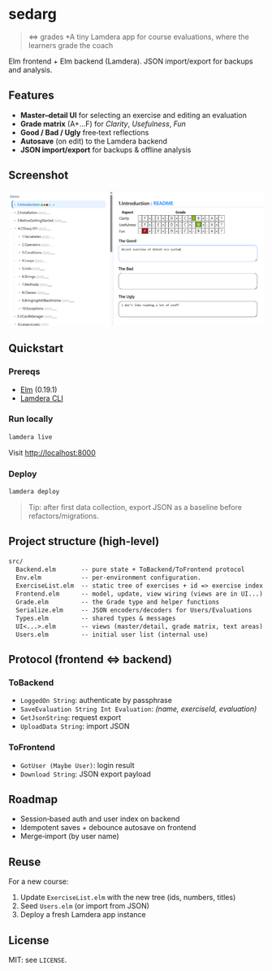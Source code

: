 # sedarg 
> <=> grades
*A tiny Lamdera app for course evaluations, where the learners grade the coach 

Elm frontend + Elm backend (Lamdera). JSON import/export for backups and analysis. 


## Features

* **Master–detail UI** for selecting an exercise and editing an evaluation
* **Grade matrix** (A+…F) for *Clarity*, *Usefulness*, *Fun*
* **Good / Bad / Ugly** free‑text reflections
* **Autosave** (on edit) to the Lamdera backend
* **JSON import/export** for backups & offline analysis

## Screenshot
![sedarg UI](docs/sedarg.png)


## Quickstart

### Prereqs

* [Elm](https://elm-lang.org/) (0.19.1)
* [Lamdera CLI](https://lamdera.com)

### Run locally

```bash
lamdera live
```

Visit [http://localhost:8000](http://localhost:8000)

### Deploy

```bash
lamdera deploy
```

> Tip: after first data collection, export JSON as a baseline before refactors/migrations.

## Project structure (high‑level)

```
src/
  Backend.elm       -- pure state + ToBackend/ToFrontend protocol
  Env.elm           -- per-environment configuration.
  ExerciseList.elm  -- static tree of exercises + id => exercise index
  Frontend.elm      -- model, update, view wiring (views are in UI...)
  Grade.elm         -- the Grade type and helper functions
  Serialize.elm     -- JSON encoders/decoders for Users/Evaluations
  Types.elm         -- shared types & messages
  UI<...>.elm       -- views (master/detail, grade matrix, text areas)
  Users.elm         -- initial user list (internal use)
```

##  Protocol (frontend <=> backend)

### ToBackend

* `LoggedOn String`: authenticate by passphrase
* `SaveEvaluation String Int Evaluation`: *(name, exerciseId, evaluation)*
* `GetJsonString`: request export
* `UploadData String`: import JSON

### ToFrontend

* `GotUser (Maybe User)`: login result
* `Download String`: JSON export payload



## Roadmap
* Session‑based auth and user index on backend
* Idempotent saves + debounce autosave on frontend
* Merge‑import (by user name) 

## Reuse 

For a new course:

1. Update `ExerciseList.elm` with the new tree (ids, numbers, titles)
2. Seed `Users.elm` (or import from JSON)
3. Deploy a fresh Lamdera app instance

## License

MIT: see `LICENSE`.

